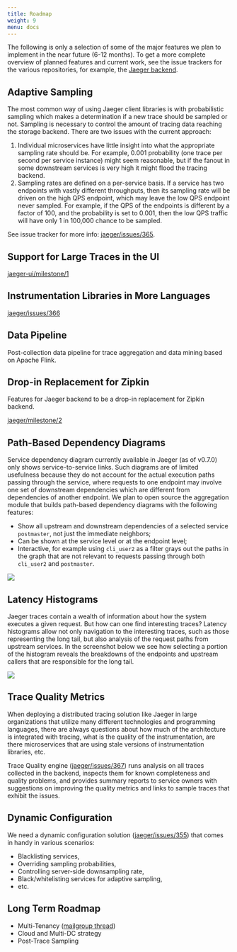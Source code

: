 ```yaml
---
title: Roadmap
weight: 9
menu: docs
---
```


The following is only a selection of some of the major features we plan to implement in the near future (6-12 months).
To get a more complete overview of planned features and current work, see the issue trackers for the various repositories,
for example, the [Jaeger backend](https://github.com/jaegertracing/jaeger/issues/).

## Adaptive Sampling

The most common way of using Jaeger client libraries is with probabilistic sampling which makes a determination
if a new trace should be sampled or not. Sampling is necessary to control the amount of tracing data reaching
the storage backend. There are two issues with the current approach:

  1. Individual microservices have little insight into what the appropriate sampling rate should be.
     For example, 0.001 probability (one trace per second per service instance) might seem reasonable,
     but if the fanout in some downstream services is very high it might flood the tracing backend.
  1. Sampling rates are defined on a per-service basis. If a service has two endpoints with vastly different
     throughputs, then its sampling rate will be driven on the high QPS endpoint, which may leave the low QPS
     endpoint never sampled. For example, if the QPS of the endpoints is different by a factor of 100, and the
     probability is set to 0.001, then the low QPS traffic will have only 1 in 100,000 chance to be sampled.

See issue tracker for more info: [jaeger/issues/365](https://github.com/jaegertracing/jaeger/issues/365).

## Support for Large Traces in the UI

[jaeger-ui/milestone/1](https://github.com/jaegertracing/jaeger-ui/milestone/1)

## Instrumentation Libraries in More Languages

[jaeger/issues/366](https://github.com/jaegertracing/jaeger/issues/366)

## Data Pipeline

Post-collection data pipeline for trace aggregation and data mining based on Apache Flink.

## Drop-in Replacement for Zipkin

Features for Jaeger backend to be a drop-in replacement for Zipkin backend.

[jaeger/milestone/2](https://github.com/jaegertracing/jaeger/milestone/2)

## Path-Based Dependency Diagrams

Service dependency diagram currently available in Jaeger (as of v0.7.0) only shows service-to-service links.
Such diagrams are of limited usefulness because they do not account for the actual
execution paths passing through the service, where requests to one endpoint may
involve one set of downstream dependencies which are different from dependencies
of another endpoint. We plan to open source the aggregation module that builds
path-based dependency diagrams with the following features:

  * Show all upstream and downstream dependencies of a selected service `postmaster`,
    not just the immediate neighbors;
  * Can be shown at the service level or at the endpoint level;
  * Interactive, for example using `cli_user2` as a filter grays out the paths in the graph
    that are not relevant to requests passing through both `cli_user2` and `postmaster`.

<img src="/img/path-dependency.svg">

## Latency Histograms

Jaeger traces contain a wealth of information about how the system executes a given request.
But how can one find interesting traces? Latency histograms allow not only navigation to the
interesting traces, such as those representing the long tail, but also analysis of the
request paths from upstream services. In the screenshot below we see how selecting
a portion of the histogram reveals the breakdowns of the endpoints and upstream callers
that are responsible for the long tail.

<img src="/img/latency-histogram.png">

## Trace Quality Metrics

When deploying a distributed tracing solution like Jaeger in large organizations
that utilize many different technologies and programming languages,
there are always questions about how much of the architecture is integrated
with tracing, what is the quality of the instrumentation, are there microservices
that are using stale versions of instrumentation libraries, etc.

Trace Quality engine ([jaeger/issues/367](https://github.com/jaegertracing/jaeger/issues/367))
runs analysis on all traces collected in the backend, inspects them for known completeness
and quality problems, and provides summary reports to service owners with suggestions on
improving the quality metrics and links to sample traces that exhibit the issues.

## Dynamic Configuration

We need a dynamic configuration solution ([jaeger/issues/355](https://github.com/jaegertracing/jaeger/issues/355))
that comes in handy in various scenarios:

  * Blacklisting services,
  * Overriding sampling probabilities,
  * Controlling server-side downsampling rate,
  * Black/whitelisting services for adaptive sampling,
  * etc.

## Long Term Roadmap

* Multi-Tenancy ([mailgroup thread](https://groups.google.com/forum/#!topic/jaeger-tracing/PcxftflO4_o))
* Cloud and Multi-DC strategy
* Post-Trace Sampling

